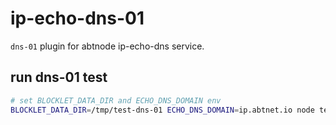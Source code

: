# ip-echo-dns-01

`dns-01` plugin for abtnode ip-echo-dns service.

## run dns-01 test

```bash
# set BLOCKLET_DATA_DIR and ECHO_DNS_DOMAIN env
BLOCKLET_DATA_DIR=/tmp/test-dns-01 ECHO_DNS_DOMAIN=ip.abtnet.io node test.js
```
